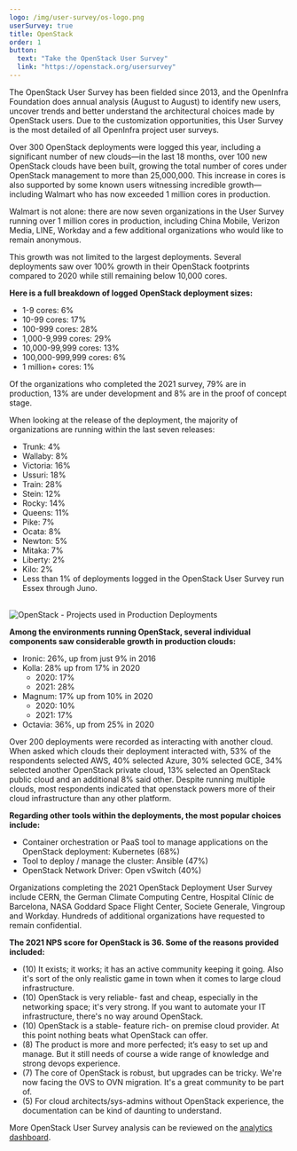 ```yaml
---
logo: /img/user-survey/os-logo.png
userSurvey: true
title: OpenStack
order: 1
button:
  text: "Take the OpenStack User Survey"
  link: "https://openstack.org/usersurvey"
---
```


The OpenStack User Survey has been fielded since 2013, and the OpenInfra Foundation does annual analysis (August to August) to identify new users, uncover trends and better understand the architectural choices made by OpenStack users. Due to the customization opportunities, this User Survey is the most detailed of all OpenInfra project user surveys.

Over 300 OpenStack deployments were logged this year, including a significant number of new clouds—in the last 18 months, over 100 new OpenStack clouds have been built, growing the total number of cores under OpenStack management to more than 25,000,000. This increase in cores is also supported by some known users witnessing incredible growth—including Walmart who has now exceeded 1 million cores in production.

Walmart is not alone: there are now seven organizations in the User Survey running over 1 million cores in production, including China Mobile, Verizon Media, LINE, Workday and a few additional organizations who would like to remain anonymous.

This growth was not limited to the largest deployments. Several deployments saw over 100% growth in their OpenStack footprints compared to 2020 while still remaining below 10,000 cores.

**Here is a full breakdown of logged OpenStack deployment sizes:**

- 1-9 cores: 6%
- 10-99 cores: 17%
- 100-999 cores: 28%
- 1,000-9,999 cores: 29%
- 10,000-99,999 cores: 13%
- 100,000-999,999 cores: 6%
- 1 million+ cores: 1%

Of the organizations who completed the 2021 survey, 79% are in production, 13% are under development and 8% are in the proof of concept stage.

When looking at the release of the deployment, the majority of organizations are running within the last seven releases:

- Trunk: 4%
- Wallaby: 8%
- Victoria: 16%
- Ussuri: 18%
- Train: 28%
- Stein: 12%
- Rocky: 14%
- Queens: 11%
- Pike: 7%
- Ocata: 8%
- Newton: 5%
- Mitaka: 7%
- Liberty: 2%
- Kilo: 2%
- Less than 1% of deployments logged in the OpenStack User Survey run Essex through Juno.

<br/>

<img src="/img/user-survey/user-survey-deployments 1.png" alt="OpenStack - Projects used in Production Deployments">

<br/>

**Among the environments running OpenStack, several individual components saw considerable growth in production clouds:**

- Ironic: 26%, up from just 9% in 2016
- Kolla: 28% up from 17% in 2020
  - 2020: 17%
  - 2021: 28%
- Magnum: 17% up from 10% in 2020
  - 2020: 10%
  - 2021: 17%
- Octavia: 36%, up from 25% in 2020

Over 200 deployments were recorded as interacting with another cloud. When asked which clouds their deployment interacted with, 53% of the respondents selected AWS, 40% selected Azure, 30% selected GCE, 34% selected another OpenStack private cloud, 13% selected an OpenStack public cloud and an additional 8% said other. Despite running multiple clouds, most respondents indicated that openstack powers more of their cloud infrastructure than any other platform.

**Regarding other tools within the deployments, the most popular choices include:**

- Container orchestration or PaaS tool to manage applications on the OpenStack deployment: Kubernetes (68%)
- Tool to deploy / manage the cluster: Ansible (47%)
- OpenStack Network Driver: Open vSwitch (40%)

Organizations completing the 2021 OpenStack Deployment User Survey include CERN, the German Climate Computing Centre, Hospital Clínic de Barcelona, NASA Goddard Space Flight Center, Societe Generale, Vingroup and Workday. Hundreds of additional organizations have requested to remain confidential.

**The 2021 NPS score for OpenStack is 36. Some of the reasons provided included:**

- (10) It exists; it works; it has an active community keeping it going. Also it's sort of the only realistic game in town when it comes to large cloud infrastructure.
- (10) OpenStack is very reliable- fast and cheap, especially in the networking space; it's very strong. If you want to automate your IT infrastructure, there's no way around OpenStack.
- (10) OpenStack is a stable- feature rich- on premise cloud provider. At this point nothing beats what OpenStack can offer.
- (8) The product is more and more perfected; it’s easy to set up and manage. But it still needs of course a wide range of knowledge and strong devops experience.
- (7) The core of OpenStack is robust, but upgrades can be tricky. We're now facing the OVS to OVN migration. It's a great community to be part of.
- (5) For cloud architects/sys-admins without OpenStack experience, the documentation can be kind of daunting to understand.

More OpenStack User Survey analysis can be reviewed on the [analytics dashboard](#).
